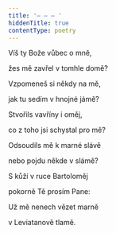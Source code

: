 ```yaml
---
title: '– – – '
hiddenTitle: true
contentType: poetry
---
```


Víš ty Bože vůbec o mně,

žes mě zavřel v tomhle domě?

Vzpomeneš si někdy na mě,

jak tu sedím v hnojné jámě?

Stvořils vavříny i oměj,

co z toho jsi schystal pro mě?

Odsoudils mě k marné slávě

nebo pojdu někde v slámě?

S kůží v ruce Bartoloměj

pokorně Tě prosím Pane:

Už mě nenech vězet marně

v Leviatanově tlamě.
